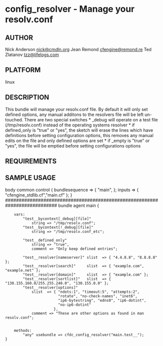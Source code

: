 # config_resolver - Manage your resolv.conf
## AUTHOR
Nick Anderson <nick@cmdln.org>
Jean Remond <cfengine@remond.re>
Ted Zlatanov <tzz@lifelogs.com>

## PLATFORM
linux

## DESCRIPTION
This bundle will manage your resolv.conf file.
By default it will only set defined options, any manual
additons to the resolvers file will be left un-touched.
There are two special switches
    * _debug will operate on a test file (/tmp/resolv.conf) instead of the operating systems resolver
    * if defined_only is "true" or "yes", the sketch will erase the lines which have definitions before setting configuration options, this removes 
      any manual edits on the file and only defined options are set
    * if _empty is "true" or "yes", the file will be emptied before setting configurations options

## REQUIREMENTS

## SAMPLE USAGE

body common control
{
  bundlesequence => { "main", };
  inputs => { "cfengine_stdlib.cf","main.cf" };
}
###########################################################################
    bundle agent main {

        vars:
            "test__bycontext[_debug][file]" 
                string => "/tmp/resolv.conf";
            "test__bycontext[!_debug][file]" 
                string => "/tmp/resolv.conf_etc";

            "test__defined_only" 
                string => "true",
                comment => "Only keep defined entries";

            "test__resolver[nameserver]" slist  => { "4.4.8.8", "8.8.8.8" };
            "test__resolver[search]"     slist  => { "example.com", "example.net" };
            "test__resolver[domain]"     slist  => { "example.com" };
            "test__resolver[sortlist]"   slist  => { "130.155.160.0/255.255.240.0", "130.155.0.0" };
            "test__resolver[options]"    
                slist  => { "ndots:1", "timeout:5", "attempts:2", 
                            "rotate", "no-check-names", "inet6", 
                            "ip6-bytestring", "edns0", "ip6-dotint",
                            "no-ip6-dotint"
                          },
                comment => "These are other options as found in man resolv.conf";


        methods:
            "any" usebundle => cfdc_config_resolver("main.test__");
    }
